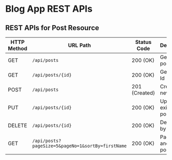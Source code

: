 # Blog App REST APIs

## REST APIs for Post Resource

| HTTP Method | URL Path                                           | Status Code     | Description                                  |
|-------------|----------------------------------------------------|-----------------|----------------------------------------------|
| GET         | `/api/posts`                                      | 200 (OK)        | Get all posts                                |
| GET         | `/api/posts/{id}`                                 | 200 (OK)        | Get post by Id                               |
| POST        | `/api/posts`                                      | 201 (Created)   | Create a new post                            |
| PUT         | `/api/posts/{id}`                                 | 200 (OK)        | Update existing post with Id                |
| DELETE      | `/api/posts/{id}`                                 | 200 (OK)        | Delete post by Id                            |
| GET         | `/api/posts?pageSize=5&pageNo=1&sortBy=firstName` | 200 (OK)        | Paginating and sorting posts                |
